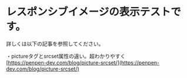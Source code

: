 # レスポンシブイメージの表示テストです。

詳しくは以下の記事を参照してください。  

・pictureタグとsrcset属性の違い。超わかりやすく  
[https://penpen-dev.com/blog/picture-srcset/](https://penpen-dev.com/blog/picture-srcset/)
